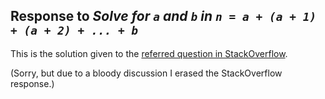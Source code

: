 ## Response to _Solve for `a` and `b` in `n = a + (a + 1) + (a + 2) + ... + b`_

This is the solution given to the [referred question in StackOverflow](https://stackoverflow.com/questions/56189146/solve-for-a-and-b-in-n-a-a1-a2-b).

(Sorry, but due to a bloody discussion I erased the StackOverflow
response.)
